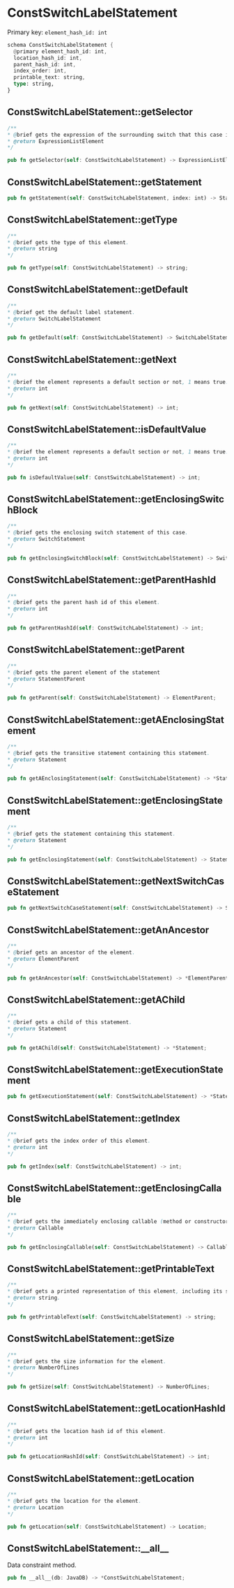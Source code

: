 # ConstSwitchLabelStatement

Primary key: `element_hash_id: int`

```rust
schema ConstSwitchLabelStatement {
  @primary element_hash_id: int,
  location_hash_id: int,
  parent_hash_id: int,
  index_order: int,
  printable_text: string,
  type: string,
}
```
## ConstSwitchLabelStatement::getSelector

```java
/**
* @brief gets the expression of the surrounding switch that this case is compared against.
* @return ExpressionListElement 
*/
```
```rust
pub fn getSelector(self: ConstSwitchLabelStatement) -> ExpressionListElement;
```
## ConstSwitchLabelStatement::getStatement

```rust
pub fn getStatement(self: ConstSwitchLabelStatement, index: int) -> Statement;
```
## ConstSwitchLabelStatement::getType

```java
/**
* @brief gets the type of this element.
* @return string
*/
```
```rust
pub fn getType(self: ConstSwitchLabelStatement) -> string;
```
## ConstSwitchLabelStatement::getDefault

```java
/**
* @brief get the default label statement.
* @return SwitchLabelStatement
*/
```
```rust
pub fn getDefault(self: ConstSwitchLabelStatement) -> SwitchLabelStatement;
```
## ConstSwitchLabelStatement::getNext

```java
/**
* @brief the element represents a default section or not, 1 means true.
* @return int 
*/
```
```rust
pub fn getNext(self: ConstSwitchLabelStatement) -> int;
```
## ConstSwitchLabelStatement::isDefaultValue

```java
/**
* @brief the element represents a default section or not, 1 means true.
* @return int 
*/
```
```rust
pub fn isDefaultValue(self: ConstSwitchLabelStatement) -> int;
```
## ConstSwitchLabelStatement::getEnclosingSwitchBlock

```java
/**
* @brief gets the enclosing switch statement of this case.
* @return SwitchStatement 
*/
```
```rust
pub fn getEnclosingSwitchBlock(self: ConstSwitchLabelStatement) -> SwitchStatement;
```
## ConstSwitchLabelStatement::getParentHashId

```java
/**
* @brief gets the parent hash id of this element.
* @return int
*/
```
```rust
pub fn getParentHashId(self: ConstSwitchLabelStatement) -> int;
```
## ConstSwitchLabelStatement::getParent

```java
/**
* @brief gets the parent element of the statement
* @return StatementParent 
*/
```
```rust
pub fn getParent(self: ConstSwitchLabelStatement) -> ElementParent;
```
## ConstSwitchLabelStatement::getAEnclosingStatement

```java
/**
* @brief gets the transitive statement containing this statement.
* @return Statement 
*/
```
```rust
pub fn getAEnclosingStatement(self: ConstSwitchLabelStatement) -> *Statement;
```
## ConstSwitchLabelStatement::getEnclosingStatement

```java
/**
* @brief gets the statement containing this statement.
* @return Statement 
*/
```
```rust
pub fn getEnclosingStatement(self: ConstSwitchLabelStatement) -> Statement;
```
## ConstSwitchLabelStatement::getNextSwitchCaseStatement

```rust
pub fn getNextSwitchCaseStatement(self: ConstSwitchLabelStatement) -> SwitchLabelStatement;
```
## ConstSwitchLabelStatement::getAnAncestor

```java
/**
* @brief gets an ancestor of the element.
* @return ElementParent 
*/
```
```rust
pub fn getAnAncestor(self: ConstSwitchLabelStatement) -> *ElementParent;
```
## ConstSwitchLabelStatement::getAChild

```java
/**
* @brief gets a child of this statement.
* @return Statement 
*/
```
```rust
pub fn getAChild(self: ConstSwitchLabelStatement) -> *Statement;
```
## ConstSwitchLabelStatement::getExecutionStatement

```rust
pub fn getExecutionStatement(self: ConstSwitchLabelStatement) -> *Statement;
```
## ConstSwitchLabelStatement::getIndex

```java
/**
* @brief gets the index order of this element.
* @return int
*/
```
```rust
pub fn getIndex(self: ConstSwitchLabelStatement) -> int;
```
## ConstSwitchLabelStatement::getEnclosingCallable

```java
/**
* @brief gets the immediately enclosing callable (method or constructor) whose body contains this statement.
* @return Callable 
*/
```
```rust
pub fn getEnclosingCallable(self: ConstSwitchLabelStatement) -> Callable;
```
## ConstSwitchLabelStatement::getPrintableText

```java
/**
* @brief gets a printed representation of this element, including its structure where applicable.
* @return string.
*/
```
```rust
pub fn getPrintableText(self: ConstSwitchLabelStatement) -> string;
```
## ConstSwitchLabelStatement::getSize

```java
/**
* @brief gets the size information for the element.
* @return NumberOfLines
*/
```
```rust
pub fn getSize(self: ConstSwitchLabelStatement) -> NumberOfLines;
```
## ConstSwitchLabelStatement::getLocationHashId

```java
/**
* @brief gets the location hash id of this element.
* @return int
*/
```
```rust
pub fn getLocationHashId(self: ConstSwitchLabelStatement) -> int;
```
## ConstSwitchLabelStatement::getLocation

```java
/**
* @brief gets the location for the element.
* @return Location
*/
```
```rust
pub fn getLocation(self: ConstSwitchLabelStatement) -> Location;
```
## ConstSwitchLabelStatement::\_\_all\_\_

Data constraint method.

```rust
pub fn __all__(db: JavaDB) -> *ConstSwitchLabelStatement;
```
